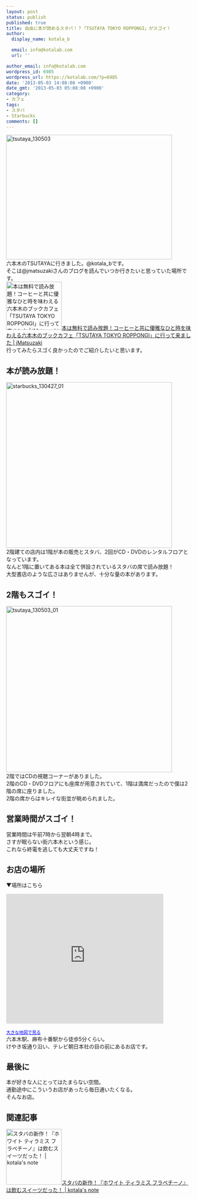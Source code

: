 ```yaml
---
layout: post
status: publish
published: true
title: 自由に本が読めるスタバ！？「TSUTAYA TOKYO ROPPONGI」がスゴイ！
author:
  display_name: kotala_b

  email: info@kotalab.com
  url: ''

author_email: info@kotalab.com
wordpress_id: 6985
wordpress_url: https://kotalab.com/?p=6985
date: '2013-05-03 14:08:08 +0900'
date_gmt: '2013-05-03 05:08:08 +0900'
category:
- カフェ
tags:
- スタバ
- Starbucks
comments: []
---
```

<p><img src="https://kotalab.com/wp-content/uploads/tsutaya_130503-448x336.jpg" alt="tsutaya_130503" width="448" height="336" class="alignnone size-large wp-image-6988" /><br />
六本木のTSUTAYAに行きました。@kotala_bです。<br />
そこは@jmatsuzakiさんのブログを読んでいつか行きたいと思っていた場所です。<br />
<a href="https://jmatsuzaki.com/archives/8350" target="_blank"><img  class="alignleft" src="https://capture.heartrails.com/150x130?https://jmatsuzaki.com/archives/8350" alt="本は無料で読み放題！コーヒーと共に優雅なひと時を味わえる六本木のブックカフェ「TSUTAYA TOKYO ROPPONGI」に行って来ました | jMatsuzaki" width="150" height="130" /></a><a href="https://jmatsuzaki.com/archives/8350" target="_blank">本は無料で読み放題！コーヒーと共に優雅なひと時を味わえる六本木のブックカフェ「TSUTAYA TOKYO ROPPONGI」に行って来ました | jMatsuzaki</a><a href="https://b.hatena.ne.jp/entry/https://jmatsuzaki.com/archives/8350" target="_blank"><img border="0" src="https://b.hatena.ne.jp/entry/image/https://jmatsuzaki.com/archives/8350" alt="" /></a><br style="clear:both;" />行ってみたらスゴく良かったのでご紹介したいと思います。<br />
</p>
<!--more-->
<h2>本が読み放題！</h2>
<p><img src="https://kotalab.com/wp-content/uploads/starbucks_130427_01-448x447.jpg" alt="starbucks_130427_01" width="448" height="447" class="alignnone size-large wp-image-6930" /><br />
2階建ての店内は1階が本の販売とスタバ、2回がCD・DVDのレンタルフロアとなっています。<br />
なんと1階に置いてある本は全て併設されているスタバの席で読み放題！<br />
大型書店のような広さはありませんが、十分な量の本があります。</p>
<h2>2階もスゴイ！</h2>
<p><img src="https://kotalab.com/wp-content/uploads/tsutaya_130503_01-448x448.jpg" alt="tsutaya_130503_01" width="448" height="448" class="alignnone size-large wp-image-6987" /><br />
2階ではCDの視聴コーナーがありました。<br />
2階のCD・DVDフロアにも座席が用意されていて、1階は満席だったので僕は2階の席に座りました。<br />
2階の席からはキレイな街並が眺められました。</p>
<h2>営業時間がスゴイ！</h2>
<p>営業時間は午前7時から翌朝4時まで。<br />
さすが眠らない街六本木という感じ。<br />
これなら終電を逃しても大丈夫ですね！</p>
<h2>お店の場所</h2>
<p>▼場所はこちら</p>
<p><iframe width="425" height="350" frameborder="0" scrolling="no" marginheight="0" marginwidth="0" src="https://maps.google.co.jp/maps?client=safari&amp;oe=UTF-8&amp;ie=UTF8&amp;q=tokyo+roppongi+tsutaya&amp;fb=1&amp;gl=jp&amp;hq=roppongi+tsutaya&amp;hnear=0x605d1b87f02e57e7:0x2e01618b22571b89,%E6%9D%B1%E4%BA%AC%E9%83%BD&amp;cid=0,0,4743992471018537652&amp;ll=35.660679,139.731975&amp;spn=0.006295,0.006295&amp;t=m&amp;iwloc=A&amp;brcurrent=3,0x60188b77b2ded3eb:0x3c74c0403015977b,0&amp;output=embed"></iframe></p>
<p><small><a href="https://maps.google.co.jp/maps?client=safari&amp;oe=UTF-8&amp;ie=UTF8&amp;q=tokyo+roppongi+tsutaya&amp;fb=1&amp;gl=jp&amp;hq=roppongi+tsutaya&amp;hnear=0x605d1b87f02e57e7:0x2e01618b22571b89,%E6%9D%B1%E4%BA%AC%E9%83%BD&amp;cid=0,0,4743992471018537652&amp;ll=35.660679,139.731975&amp;spn=0.006295,0.006295&amp;t=m&amp;iwloc=A&amp;brcurrent=3,0x60188b77b2ded3eb:0x3c74c0403015977b,0&amp;source=embed" style="color:#0000FF;text-align:left" target="_blank">大きな地図で見る</a></small><br />
六本木駅、麻布十番駅から徒歩5分くらい。<br />
けやき坂通り沿い、テレビ朝日本社の目の前にあるお店です。</p>
<h2>最後に</h2>
<p>本が好きな人にとってはたまらない空間。<br />
通勤途中にこういうお店があったら毎日通いたくなる。<br />
そんなお店。</p>
<h2 class="rele">関連記事</h2>
<p><a href="https://kotalab.com/white-tiramisu-fra" target="_blank"><img  class="alignleft" src="https://kotalab.com/wp-content/uploads/starbucks_130427-448x336.jpg" alt="スタバの新作！『ホワイト ティラミス フラペチーノ』は飲むスイーツだった！ | kotala's note" width="150" /></a><a href="https://kotalab.com/white-tiramisu-fra" target="_blank">スタバの新作！『ホワイト ティラミス フラペチーノ』は飲むスイーツだった！ | kotala's note</a><br style="clear:both;" /></p>
